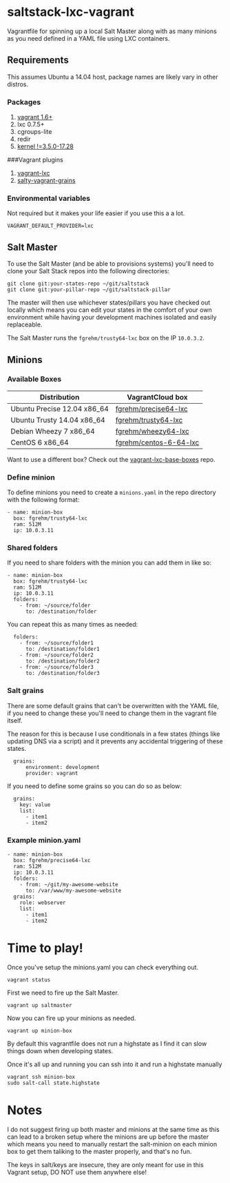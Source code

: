 # saltstack-lxc-vagrant
Vagrantfile for spinning up a local Salt Master along with as many minions as
you need defined in a YAML file using LXC containers.

## Requirements

This assumes Ubuntu a 14.04 host, package names are likely vary in other distros.

### Packages

1. [vagrant 1.6+](http://www.vagrantup.com/downloads.html)
2. lxc 0.7.5+
3. cgroups-lite
4. redir
5. [kernel !=3.5.0-17.28](https://github.com/fgrehm/vagrant-lxc/wiki/Troubleshooting#im-unable-to-restart-containers)

###Vagrant plugins

1. [vagrant-lxc](https://github.com/fgrehm/vagrant-lxc)
2. [salty-vagrant-grains](https://github.com/ahmadsherif/salty-vagrant-grains)

### Environmental variables

Not required but it makes your life easier if you use this a a lot.

    VAGRANT_DEFAULT_PROVIDER=lxc

## Salt Master

To use the Salt Master (and be able to provisions systems) you'll need to clone
your Salt Stack repos into the following directories:

    git clone git:your-states-repo ~/git/saltstack
    git clone git:your-pillar-repo ~/git/saltstack-pillar

The master will then use whichever states/pillars you have checked out locally
which means you can edit your states in the comfort of your own environment
while having your development machines  isolated and easily replaceable.

The Salt Master runs the `fgrehm/trusty64-lxc` box on the IP `10.0.3.2`.

## Minions

### Available Boxes

| Distribution | VagrantCloud box |
| ------------ | ---------------- |
| Ubuntu Precise 12.04 x86_64 | [fgrehm/precise64-lxc](https://vagrantcloud.com/fgrehm/precise64-lxc) |
| Ubuntu Trusty 14.04 x86_64 | [fgrehm/trusty64-lxc](https://vagrantcloud.com/fgrehm/trusty64-lxc) |
| Debian Wheezy 7 x86_64 | [fgrehm/wheezy64-lxc](https://vagrantcloud.com/fgrehm/wheezy64-lxc) |
| CentOS 6 x86_64 | [fgrehm/centos-6-64-lxc](https://vagrantcloud.com/fgrehm/centos-6-64-lxc) |

Want to use a different box? Check out the [vagrant-lxc-base-boxes](https://github.com/fgrehm/vagrant-lxc-base-boxes) repo.

### Define minion
To define minions you need to create a `minions.yaml` in the repo directory
with the following format:

    - name: minion-box
      box: fgrehm/trusty64-lxc
      ram: 512M
      ip: 10.0.3.11

### Shared folders
If you need to share folders with the minion you can add them in like so:

    - name: minion-box
      box: fgrehm/trusty64-lxc
      ram: 512M
      ip: 10.0.3.11
      folders:
        - from: ~/source/folder
          to: /destination/folder

You can repeat this as many times as needed:

      folders:
        - from: ~/source/folder1
          to: /destination/folder1
        - from: ~/source/folder2
          to: /destination/folder2
        - from: ~/source/folder3
          to: /destination/folder3

### Salt grains
There are some default grains that can't be overwritten with the YAML file, if
you need to change these you'll need to change them in the vagrant file itself.

The reason for this is because I use conditionals in a few states (things like
updating DNS via a script) and it prevents any accidental triggering of these
states.

      grains:
          environment: development
          provider: vagrant

If you need to define some grains so you can do so as below:

      grains:
        key: value
        list:
          - item1
          - item2

### Example minion.yaml

    - name: minion-box
      box: fgrehm/precise64-lxc
      ram: 512M
      ip: 10.0.3.11
      folders:
        - from: ~/git/my-awesome-website
          to: /var/www/my-awesome-website
      grains:
        role: webserver
        list:
          - item1
          - item2

# Time to play!
Once you've setup the minions.yaml you can check everything out.

````vagrant status````

First we need to fire up the Salt Master.

````vagrant up saltmaster````

Now you can fire up your minions as needed.

````vagrant up minion-box````

By default this vagrantfile does not run a highstate as I find it can slow
things down when developing states.

Once it's all up and running you can ssh into it and run a highstate manually

````vagrant ssh minion-box````  
````sudo salt-call state.highstate````

# Notes

I do not suggest firing up both master and minions at the same time as this can
lead to a broken setup where the minions are up before the master which means
you need to manually restart the salt-minion on each minion box to get them
taliking to the master properly, and that's no fun.

The keys in salt/keys are insecure, they are only meant for use in this Vagrant
setup, DO NOT use them anywhere else!
